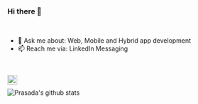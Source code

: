 ### Hi there 👋

<br/>

- 💬 Ask me about: Web, Mobile and Hybrid app development
- 📫 Reach me via: LinkedIn Messaging

<br/>

<a href="https://www.linkedin.com/in/prasadaraju/"><img align="left" alt="Prasada Indukuri" width="22px" src="https://cdn.jsdelivr.net/npm/simple-icons@v3/icons/linkedin.svg" /></a>

<br/>

![Prasada's github stats](https://github-readme-stats.vercel.app/api?username=contactipraju&show_icons=true&hide_border=true)

<br/>

<!--
**contactipraju/contactipraju** is a ✨ _special_ ✨ repository because its `README.md` (this file) appears on your GitHub profile.

Here are some ideas to get you started:

- 🔭 I’m currently working on ...
- 🌱 I’m currently learning ...
- 👯 I’m looking to collaborate on ...
- 🤔 I’m looking for help with ...
- 💬 Ask me about ...
- 📫 How to reach me: ...
- 😄 Pronouns: ...
- ⚡ Fun fact: ...
-->
